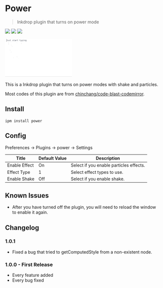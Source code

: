 # Power

> Inkdrop plugin that turns on power mode

![](https://inkdrop-plugin-badge.vercel.app/api/version/power) ![](https://inkdrop-plugin-badge.vercel.app/api/downloads/power) ![](https://img.shields.io/github/license/Luke-1220/inkdrop-power?style=plastic)

![demo](./demo.gif)

This is a Inkdrop plugin that turns on power modes with shake and particles.

Most codes of this plugin are from [chinchang/code-blast-codemirror](https://github.com/chinchang/code-blast-codemirror).

## Install

```shell
ipm install power
```

## Config

Preferences -> Plugins -> power -> Settings

| Title | Default Value | Description |
| ---- | ---- | ---- |
| Enable Effect | On | Select if you enable particles effects. |
| Effect Type | 1 | Select effect types to use. |
| Enable Shake | Off | Select if you enable shake. |

## Known Issues

- After you have turned off the plugin, you will need to reload the window to enable it again.

## Changelog

### 1.0.1

* Fixed a bug that tried to getComputedStyle from a non-existent node.

### 1.0.0 - First Release
* Every feature added
* Every bug fixed